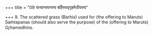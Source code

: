 +++
title = "09 यत्सान्तपनस्य बर्हिस्तद्गृहमेधीयस्य"

+++
9. The scattered grass (Barhis) used for (the offering to Maruts) Saṁtapanas (should also serve the purpose) of the (offering to Maruts) Gr̥hamedhins.
